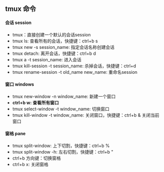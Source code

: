 ## tmux 命令
#### 会话 session
* tmux：直接创建一个默认的会话session
* tmux ls: 查看所有的会话，快捷键：ctrl+b s
* tmux new -s session_name: 指定会话名称创建会话
* tmux detach: 离开会话，快捷键：ctrl+b d
* tmux a -t session_name: 进入会话
* tmux kill-session -t session_name: 杀掉会话，快捷键：ctrl+d
* tmux rename-session -t old_name new_name: 重命名session

#### 窗口 windows
* tmux new-window -n window_name: 新建一个窗口
* **ctrl+b w: 查看所有窗口**
* tmux select-window -t window_name: 切换窗口
* tmux kill-window -t window_name: 关闭窗口，快捷键：ctrl+b & 关闭当前窗口

#### 窗格 pane
* tmux split-window: 上下切割，快捷键：ctrl+b % 
* tmux split-window -h: 左右切割，快捷键：ctrl+b "
* ctrl+b 方向键：切换窗格
* ctrl+b x: 关闭窗格


